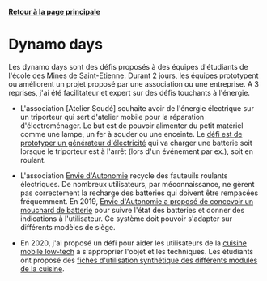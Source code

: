**[Retour à la page principale](README.md)**

# Dynamo days

Les dynamo days sont des défis proposés à des équipes d'étudiants de l'école des Mines de Saint-Etienne. Durant 2 jours, les équipes prototypent ou améliorent un projet proposé par une association ou une entreprise. A 3 reprises, j'ai été facilitateur et expert sur des défis touchants à l'énergie.

* L'association [Atelier Soudé] souhaite avoir de l'énergie électrique sur un triporteur qui sert d'atelier mobile pour la réparation d'électroménager. Le but est de pouvoir alimenter du petit matériel comme une lampe, un fer à souder ou une enceinte. Le [défi est de prototyper un générateur d'électricité](https://pad.lamyne.org/boite_a_energie_velo) qui va charger une batterie soit lorsque le triporteur est à l'arrêt (lors d'un événement par ex.), soit en roulant.

* L'association [Envie d'Autonomie](http://www.envieautonomie.org) recycle des fauteuils roulants électriques. De nombreux utilisateurs, par méconnaissance, ne gèrent pas correctement la recharge des batteries qui doivent être rempacées fréquemment. En 2019, [Envie d'Autonomie a proposé de concevoir un mouchard de batterie](https://pad.lamyne.org/dynamo_days_2019_envie_autonomie) pour suivre l'état des batteries et donner des indications à l'utilisateur. Ce système doit pouvoir s'adapter sur différents modèles de siège.

* En 2020, j'ai proposé un défi pour aider les utilisateurs de la [cuisine mobile low-tech](https://pad.lamyne.org/cuisine_conviviale#) à s'approprier l'objet et les techniques. Les étudiants ont proposé des [fiches d'utilisation synthétique des différents modules de la cuisine](https://pad.lamyne.org/dynamo_days_2020_cuisine_low-tech#).

